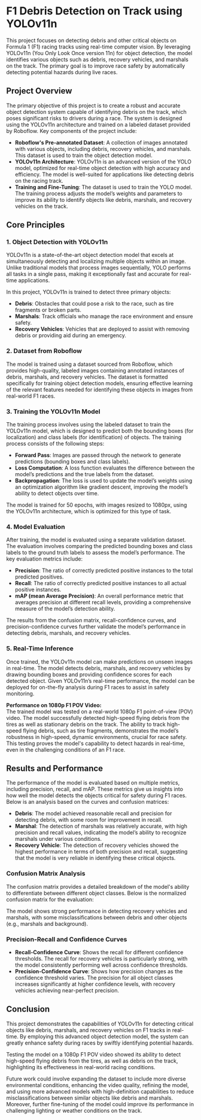 # F1 Debris Detection on Track using YOLOv11n

This project focuses on detecting debris and other critical objects on Formula 1 (F1) racing tracks using real-time computer vision. By leveraging YOLOv11n (You Only Look Once version 11n) for object detection, the model identifies various objects such as debris, recovery vehicles, and marshals on the track. The primary goal is to improve race safety by automatically detecting potential hazards during live races.

## Project Overview

The primary objective of this project is to create a robust and accurate object detection system capable of identifying debris on the track, which poses significant risks to drivers during a race. The system is designed using the YOLOv11n architecture and trained on a labeled dataset provided by Roboflow. Key components of the project include:

- **Roboflow's Pre-annotated Dataset**: A collection of images annotated with various objects, including debris, recovery vehicles, and marshals. This dataset is used to train the object detection model.
- **YOLOv11n Architecture**: YOLOv11n is an advanced version of the YOLO model, optimized for real-time object detection with high accuracy and efficiency. The model is well-suited for applications like detecting debris on the racing track.
- **Training and Fine-Tuning**: The dataset is used to train the YOLO model. The training process adjusts the model’s weights and parameters to improve its ability to identify objects like debris, marshals, and recovery vehicles on the track.

## Core Principles

### 1. **Object Detection with YOLOv11n**
   YOLOv11n is a state-of-the-art object detection model that excels at simultaneously detecting and localizing multiple objects within an image. Unlike traditional models that process images sequentially, YOLO performs all tasks in a single pass, making it exceptionally fast and accurate for real-time applications.

   In this project, YOLOv11n is trained to detect three primary objects:
   - **Debris**: Obstacles that could pose a risk to the race, such as tire fragments or broken parts.
   - **Marshals**: Track officials who manage the race environment and ensure safety.
   - **Recovery Vehicles**: Vehicles that are deployed to assist with removing debris or providing aid during an emergency.

### 2. **Dataset from Roboflow**
   The model is trained using a dataset sourced from Roboflow, which provides high-quality, labeled images containing annotated instances of debris, marshals, and recovery vehicles. The dataset is formatted specifically for training object detection models, ensuring effective learning of the relevant features needed for identifying these objects in images from real-world F1 races.

### 3. **Training the YOLOv11n Model**
   The training process involves using the labeled dataset to train the YOLOv11n model, which is designed to predict both the bounding boxes (for localization) and class labels (for identification) of objects. The training process consists of the following steps:
   - **Forward Pass**: Images are passed through the network to generate predictions (bounding boxes and class labels).
   - **Loss Computation**: A loss function evaluates the difference between the model’s predictions and the true labels from the dataset.
   - **Backpropagation**: The loss is used to update the model’s weights using an optimization algorithm like gradient descent, improving the model’s ability to detect objects over time.

   The model is trained for 50 epochs, with images resized to 1080px, using the YOLOv11n architecture, which is optimized for this type of task.

### 4. **Model Evaluation**
   After training, the model is evaluated using a separate validation dataset. The evaluation involves comparing the predicted bounding boxes and class labels to the ground truth labels to assess the model’s performance. The key evaluation metrics include:
   - **Precision**: The ratio of correctly predicted positive instances to the total predicted positives.
   - **Recall**: The ratio of correctly predicted positive instances to all actual positive instances.
   - **mAP (mean Average Precision)**: An overall performance metric that averages precision at different recall levels, providing a comprehensive measure of the model’s detection ability.

   The results from the confusion matrix, recall-confidence curves, and precision-confidence curves further validate the model’s performance in detecting debris, marshals, and recovery vehicles.

### 5. **Real-Time Inference**
   Once trained, the YOLOv11n model can make predictions on unseen images in real-time. The model detects debris, marshals, and recovery vehicles by drawing bounding boxes and providing confidence scores for each detected object. Given YOLOv11n’s real-time performance, the model can be deployed for on-the-fly analysis during F1 races to assist in safety monitoring.

   **Performance on 1080p F1 POV Video:**  
   The trained model was tested on a real-world 1080p F1 point-of-view (POV) video. The model successfully detected high-speed flying debris from the tires as well as stationary debris on the track. The ability to track high-speed flying debris, such as tire fragments, demonstrates the model’s robustness in high-speed, dynamic environments, crucial for race safety. This testing proves the model's capability to detect hazards in real-time, even in the challenging conditions of an F1 race.

## Results and Performance

The performance of the model is evaluated based on multiple metrics, including precision, recall, and mAP. These metrics give us insights into how well the model detects the objects critical for safety during F1 races. Below is an analysis based on the curves and confusion matrices:
- **Debris**: The model achieved reasonable recall and precision for detecting debris, with some room for improvement in recall.
- **Marshal**: The detection of marshals was relatively accurate, with high precision and recall values, indicating the model’s ability to recognize marshals under various conditions.
- **Recovery Vehicle**: The detection of recovery vehicles showed the highest performance in terms of both precision and recall, suggesting that the model is very reliable in identifying these critical objects.

### Confusion Matrix Analysis
   The confusion matrix provides a detailed breakdown of the model's ability to differentiate between different object classes. Below is the normalized confusion matrix for the evaluation:

   The model shows strong performance in detecting recovery vehicles and marshals, with some misclassifications between debris and other objects (e.g., marshals and background).

### Precision-Recall and Confidence Curves
   - **Recall-Confidence Curve**: Shows the recall for different confidence thresholds. The recall for recovery vehicles is particularly strong, with the model consistently performing well across confidence thresholds.
   - **Precision-Confidence Curve**: Shows how precision changes as the confidence threshold varies. The precision for all object classes increases significantly at higher confidence levels, with recovery vehicles achieving near-perfect precision.

## Conclusion

This project demonstrates the capabilities of YOLOv11n for detecting critical objects like debris, marshals, and recovery vehicles on F1 tracks in real-time. By employing this advanced object detection model, the system can greatly enhance safety during races by swiftly identifying potential hazards.

Testing the model on a 1080p F1 POV video showed its ability to detect high-speed flying debris from the tires, as well as debris on the track, highlighting its effectiveness in real-world racing conditions.

Future work could involve expanding the dataset to include more diverse environmental conditions, enhancing the video quality, refining the model, and using more advanced models with high-definition capabilities to reduce misclassifications between similar objects like debris and marshals. Moreover, further fine-tuning of the model could improve its performance in challenging lighting or weather conditions on the track.
